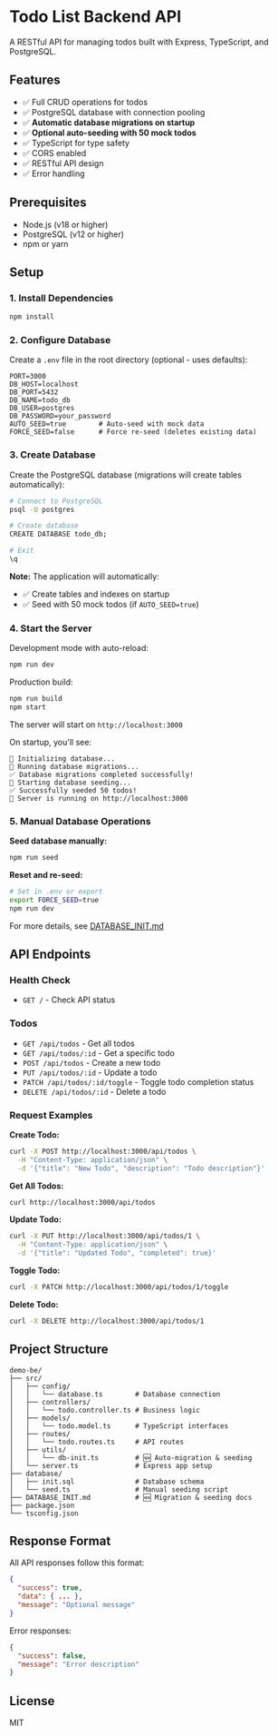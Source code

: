 # Todo List Backend API

A RESTful API for managing todos built with Express, TypeScript, and PostgreSQL.

## Features

- ✅ Full CRUD operations for todos
- ✅ PostgreSQL database with connection pooling
- ✅ **Automatic database migrations on startup**
- ✅ **Optional auto-seeding with 50 mock todos**
- ✅ TypeScript for type safety
- ✅ CORS enabled
- ✅ RESTful API design
- ✅ Error handling

## Prerequisites

- Node.js (v18 or higher)
- PostgreSQL (v12 or higher)
- npm or yarn

## Setup

### 1. Install Dependencies

```bash
npm install
```

### 2. Configure Database

Create a `.env` file in the root directory (optional - uses defaults):

```env
PORT=3000
DB_HOST=localhost
DB_PORT=5432
DB_NAME=todo_db
DB_USER=postgres
DB_PASSWORD=your_password
AUTO_SEED=true        # Auto-seed with mock data
FORCE_SEED=false      # Force re-seed (deletes existing data)
```

### 3. Create Database

Create the PostgreSQL database (migrations will create tables automatically):

```bash
# Connect to PostgreSQL
psql -U postgres

# Create database
CREATE DATABASE todo_db;

# Exit
\q
```

**Note:** The application will automatically:
- ✅ Create tables and indexes on startup
- ✅ Seed with 50 mock todos (if `AUTO_SEED=true`)

### 4. Start the Server

Development mode with auto-reload:
```bash
npm run dev
```

Production build:
```bash
npm run build
npm start
```

The server will start on `http://localhost:3000`

On startup, you'll see:
```
🔌 Initializing database...
🔄 Running database migrations...
✅ Database migrations completed successfully!
🌱 Starting database seeding...
✅ Successfully seeded 50 todos!
🚀 Server is running on http://localhost:3000
```

### 5. Manual Database Operations

**Seed database manually:**
```bash
npm run seed
```

**Reset and re-seed:**
```bash
# Set in .env or export
export FORCE_SEED=true
npm run dev
```

For more details, see [DATABASE_INIT.md](./DATABASE_INIT.md)

## API Endpoints

### Health Check
- `GET /` - Check API status

### Todos
- `GET /api/todos` - Get all todos
- `GET /api/todos/:id` - Get a specific todo
- `POST /api/todos` - Create a new todo
- `PUT /api/todos/:id` - Update a todo
- `PATCH /api/todos/:id/toggle` - Toggle todo completion status
- `DELETE /api/todos/:id` - Delete a todo

### Request Examples

**Create Todo:**
```bash
curl -X POST http://localhost:3000/api/todos \
  -H "Content-Type: application/json" \
  -d '{"title": "New Todo", "description": "Todo description"}'
```

**Get All Todos:**
```bash
curl http://localhost:3000/api/todos
```

**Update Todo:**
```bash
curl -X PUT http://localhost:3000/api/todos/1 \
  -H "Content-Type: application/json" \
  -d '{"title": "Updated Todo", "completed": true}'
```

**Toggle Todo:**
```bash
curl -X PATCH http://localhost:3000/api/todos/1/toggle
```

**Delete Todo:**
```bash
curl -X DELETE http://localhost:3000/api/todos/1
```

## Project Structure

```
demo-be/
├── src/
│   ├── config/
│   │   └── database.ts        # Database connection
│   ├── controllers/
│   │   └── todo.controller.ts # Business logic
│   ├── models/
│   │   └── todo.model.ts      # TypeScript interfaces
│   ├── routes/
│   │   └── todo.routes.ts     # API routes
│   ├── utils/
│   │   └── db-init.ts         # 🆕 Auto-migration & seeding
│   └── server.ts              # Express app setup
├── database/
│   ├── init.sql               # Database schema
│   └── seed.ts                # Manual seeding script
├── DATABASE_INIT.md           # 🆕 Migration & seeding docs
├── package.json
└── tsconfig.json
```

## Response Format

All API responses follow this format:

```json
{
  "success": true,
  "data": { ... },
  "message": "Optional message"
}
```

Error responses:

```json
{
  "success": false,
  "message": "Error description"
}
```

## License

MIT

